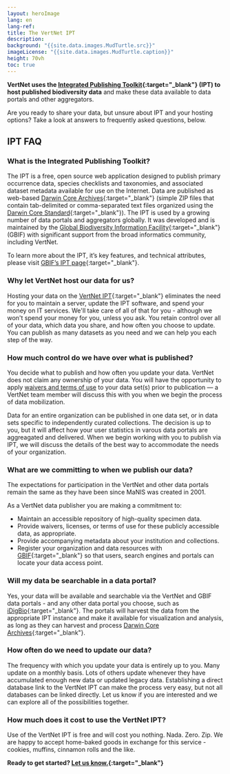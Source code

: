 ```yaml
---
layout: heroImage
lang: en
lang-ref: 
title: The VertNet IPT
description: 
background: "{{site.data.images.MudTurtle.src}}"
imageLicense: "{{site.data.images.MudTurtle.caption}}"
height: 70vh
toc: true
---
```


**VertNet uses the [Integrated Publishing Toolkit](https://www.gbif.org/ipt){:target="_blank"} (IPT) to host published biodiversity data** and make these data available to data portals and other aggregators.

Are you ready to share your data, but unsure about IPT and your hosting options? Take a look at answers to frequently asked questions, below.

## IPT FAQ

### What is the Integrated Publishing Toolkit?

The IPT is a free, open source web application designed to publish primary occurrence data, species checklists and taxonomies, and associated dataset metadata available for use on the Internet. Data are published as web-based [Darwin Core Archives](https://dwc.tdwg.org/text/){:target="_blank"} (simple ZIP files that contain tab-delimited or comma-separated text files organized using the [Darwin Core Standard](http://rs.tdwg.org/dwc.htm){:target="_blank"}). The IPT is used by a growing number of data portals and aggregators globally. It was developed and is maintained by the [Global Biodiversity Information Facility](https://www.gbif.org/){:target="_blank"} (GBIF) with significant support from the broad informatics community, including VertNet.

To learn more about the IPT, it’s key features, and technical attributes, please visit [GBIF’s IPT page](https://www.gbif.org/ipt){:target="_blank"}.

### Why let VertNet host our data for us?

Hosting your data on the [VertNet IPT](http://ipt.vertnet.org/){:target="_blank"} eliminates the need for you to maintain a server, update the IPT software, and spend your money on IT services. We'll take care of all of that for you - although we won't spend your money for you, unless you ask. You retain control over all of your data, which data you share, and how often you choose to update. You can publish as many datasets as you need and we can help you each step of the way.

### How much control do we have over what is published?

You decide what to publish and how often you update your data. VertNet does not claim any ownership of your data. You will have the opportunity to apply [waivers and terms of use](/resources/datalicensingguide) to your data set(s) prior to publication — a VertNet team member will discuss this with you when we begin the process of data mobilization.

Data for an entire organization can be published in one data set, or in data sets specific to independently curated collections. The decision is up to you, but it will affect how your user statistics in varous data portals are aggreagated and delivered. When we begin working with you to publish via IPT, we will discuss the details of the best way to accommodate the needs of your organization.

### What are we committing to when we publish our data?

The expectations for participation in the VertNet and other data portals remain the same as they have been since MaNIS was created in 2001.

As a VertNet data publisher you are making a commitment to:
  - Maintain an accessible repository of high-quality specimen data.
  - Provide waivers, licenses, or terms of use for these publicly accessible data, as appropriate.
  - Provide accompanying metadata about your institution and collections.
  - Register your organization and data resources with [GBIF](https://scientific-collections.gbif.org/){:target="_blank"} so that users, search engines and portals can locate your data access point.

### Will my data be searchable in a data portal?

Yes, your data will be available and searchable via the VertNet and GBIF data portals - and any other data portal you choose, such as [iDigBio](https://www.idigbio.org/portal/search){:target="_blank"}. The portals will harvest the data from the appropriate IPT instance and make it available for visualization and analysis, as long as they can harvest and process [Darwin Core Archives](https://dwc.tdwg.org/text/){:target="_blank"}.

### How often do we need to update our data?

The frequency with which you update your data is entirely up to you. Many update on a monthly basis. Lots of others update whenever they have accumulated enough new data or updated legacy data. Establishing a direct database link to the VertNet IPT can make the process very easy, but not all databases can be linked directly. Let us know if you are interested and we can explore all of the possibilities together.

### How much does it cost to use the VertNet IPT?

Use of the VertNet IPT is free and will cost you nothing. Nada. Zero. Zip. We are happy to accept home-baked goods in exchange for this service - cookies, muffins, cinnamon rolls and the like.

**Ready to get started? [Let us know.](/contact/){:target="_blank"}**
